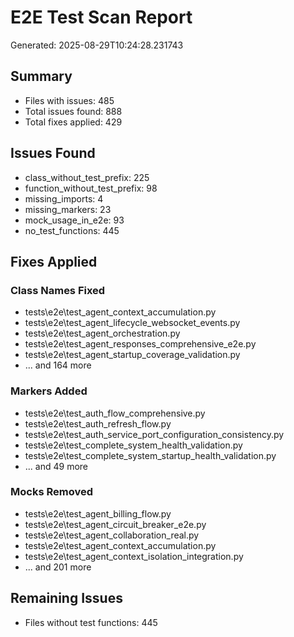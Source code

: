 # E2E Test Scan Report
Generated: 2025-08-29T10:24:28.231743

## Summary
- Files with issues: 485
- Total issues found: 888
- Total fixes applied: 429

## Issues Found
- class_without_test_prefix: 225
- function_without_test_prefix: 98
- missing_imports: 4
- missing_markers: 23
- mock_usage_in_e2e: 93
- no_test_functions: 445

## Fixes Applied
### Class Names Fixed
- tests\e2e\test_agent_context_accumulation.py
- tests\e2e\test_agent_lifecycle_websocket_events.py
- tests\e2e\test_agent_orchestration.py
- tests\e2e\test_agent_responses_comprehensive_e2e.py
- tests\e2e\test_agent_startup_coverage_validation.py
- ... and 164 more

### Markers Added
- tests\e2e\test_auth_flow_comprehensive.py
- tests\e2e\test_auth_refresh_flow.py
- tests\e2e\test_auth_service_port_configuration_consistency.py
- tests\e2e\test_complete_system_health_validation.py
- tests\e2e\test_complete_system_startup_health_validation.py
- ... and 49 more

### Mocks Removed
- tests\e2e\test_agent_billing_flow.py
- tests\e2e\test_agent_circuit_breaker_e2e.py
- tests\e2e\test_agent_collaboration_real.py
- tests\e2e\test_agent_context_accumulation.py
- tests\e2e\test_agent_context_isolation_integration.py
- ... and 201 more

## Remaining Issues
- Files without test functions: 445